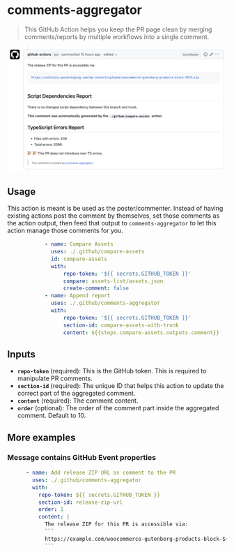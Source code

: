 # comments-aggregator

> This GitHub Action helps you keep the PR page clean by merging comments/reports
> by multiple workflows into a single comment.

![screenshot](./screenshot.png)

## Usage

This action is meant is be used as the poster/commenter. Instead of having
existing actions post the comment by themselves, set those comments as the
action output, then feed that output to `comments-aggregator` to let this action
manage those comments for you.

```yml
            - name: Compare Assets
              uses: ./.github/compare-assets
              id: compare-assets
              with:
                  repo-token: '${{ secrets.GITHUB_TOKEN }}'
                  compare: assets-list/assets.json
                  create-comment: false
            - name: Append report
              uses: ./.github/comments-aggregator
              with:
                  repo-token: '${{ secrets.GITHUB_TOKEN }}'
                  section-id: compare-assets-with-trunk
                  content: ${{steps.compare-assets.outputs.comment}}
```

## Inputs

- **`repo-token`** (required): This is the GitHub token. This is required to
  manipulate PR comments.
- **`section-id`** (required): The unique ID that helps this action to update
  the correct part of the aggregated comment.
- **`content`** (required): The comment content.
- **`order`** (optional): The order of the comment part inside the aggregated
  comment. Default to 10.

## More examples

### Message contains GitHub Event properties

```yml
      - name: Add release ZIP URL as comment to the PR
        uses: ./.github/comments-aggregator
        with:
          repo-token: ${{ secrets.GITHUB_TOKEN }}
          section-id: release-zip-url
          order: 1
          content: |
            The release ZIP for this PR is accessible via:
            ```
            https://example.com/woocommerce-gutenberg-products-block-${{ github.event.pull_request.number }}.zip
            ```
```
